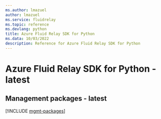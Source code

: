 ```yaml
---
ms.author: lmazuel
author: lmazuel
ms.service: fluidrelay
ms.topic: reference
ms.devlang: python
title: Azure Fluid Relay SDK for Python
ms.data: 10/03/2022
description: Reference for Azure Fluid Relay SDK for Python
---
```

# Azure Fluid Relay SDK for Python - latest

## Management packages - latest
[!INCLUDE [mgmt-packages](fluid-relay-mgmt-index.md)]
